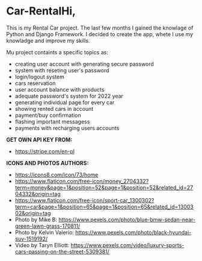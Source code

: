 # Car-RentalHi, 

This is my Rental Car project. The last few months I gained the knowlage of Python and Django Framework. I decided to create the app, whete I use my knowladge and improve my skills. 

Mu project containts a specific topics as:
- creating user account with generating secure password
- system with reseting user's password 
- login/logout system
- cars reservation
- user account balance with products
- adequate password's system for 2022 year
- generating individual page for every car
- showing rented cars in account
- payment/buy confirmation
- flashing important messagess
- payments with recharging users accounts

**GET OWN API KEY FROM:**
* https://stripe.com/en-pl


**ICONS AND PHOTOS AUTHORS:**
- https://icons8.com/icon/73/home
- https://www.flaticon.com/free-icon/money_2704332?term=money&page=1&position=52&page=1&position=52&related_id=2704332&origin=tag
- https://www.flaticon.com/free-icon/sport-car_1300302?term=car&page=1&position=65&page=1&position=65&related_id=1300302&origin=tag
- Photo by Mike B: https://www.pexels.com/photo/blue-bmw-sedan-near-green-lawn-grass-170811/
- Photo by Kelvin Valerio: https://www.pexels.com/photo/black-hyundai-suv-1519192/
- Video by Taryn Elliott: https://www.pexels.com/video/luxury-sports-cars-passing-on-the-street-5309381/